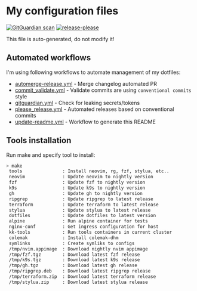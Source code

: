 # My configuration files

[![GitGuardian scan](https://github.com/sbulav/dotfiles/actions/workflows/gitguardian.yml/badge.svg)](https://github.com/sbulav/dotfiles/actions/workflows/gitguardian.yml)
[![release-please](https://github.com/sbulav/dotfiles/actions/workflows/please_release.yml/badge.svg)](https://github.com/sbulav/dotfiles/actions/workflows/please_release.yml)

This file is auto-generated, do not modify it!

## Automated workflows

I'm using following workflows to automate management of my dotfiles:
- [automerge-release.yml](.github/workflows/automerge-release.yml) - Merge
  changelog automated PR
- [commit_validate.yml](.github/workflows/commit_validate.yml) - Validate
  commits are using `conventional commits` style
- [gitguardian.yml](.github/workflows/gitguardian.yml) - Check for leaking
  secrets/tokens
- [please_release.yml](.github/workflows/please_release.yml) - Automated
  releases based on conventional commits
- [update-readme.yml](.github/workflows/update-readme.yml) - Workflow to
  generate this README


## Tools installation

Run make and specify tool to install:

```bash
> make
 tools               : Install neovim, rg, fzf, stylua, etc..
 neovim              : Update neovim to nightly version
 fzf                 : Update fzf to nightly version
 k9s                 : Update k9s to nightly version
 gh                  : Update gh to nightly version
 ripgrep             : Update ripgrep to latest release
 terraform           : Update terraform to latest release
 stylua              : Update stylua to latest release
 dotfiles            : Update dotfiles to latest version
 alpine              : Run alpine container for tests
 nginx-conf          : Get ingress configuration for host
 kk-tools            : Run tools containers in current cluster
 colemak             : Install colemak-dhm
 symlinks            : Create symliks to configs
 /tmp/nvim.appimage  : Download nightly nvim appimage
 /tmp/fzf.tgz        : Download latest fzf release
 /tmp/k9s.tgz        : Download latest k9s release
 /tmp/gh.tgz         : Download latest gh release
 /tmp/ripgrep.deb    : Download latest ripgrep release
 /tmp/terraform.zip  : Download latest terraform release
 /tmp/stylua.zip     : Download latest stylua release
```
